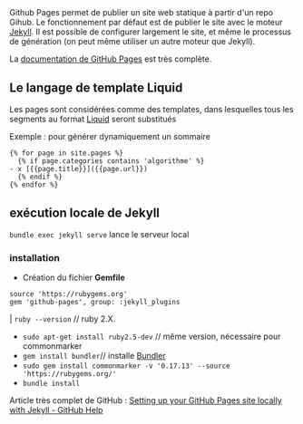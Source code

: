 ##
Github Pages permet de publier un site web statique à partir d'un repo Gihub. 
Le fonctionnement par défaut est de publier le site avec le moteur [Jekyll](https://docs.github.com/fr/pages/setting-up-a-github-pages-site-with-jekyll/about-github-pages-and-jekyll). Il est possible de configurer largement le site, et même le processus de génération (on peut même utiliser un autre moteur que Jekyll).

La [documentation de GitHub Pages](https://docs.github.com/fr/pages/getting-started-with-github-pages/about-github-pages) est très complète.

## Le langage de template Liquid

Les pages sont considérées comme des templates, dans lesquelles tous les segments au format [Liquid](https://jekyllrb.com/docs/liquid/) seront substitués

Exemple : pour générer dynamiquement un sommaire
```liquid
{% for page in site.pages %}
  {% if page.categories contains 'algorithme' %}
- x [{{page.title}}]({{page.url}})
  {% endif %}
{% endfor %}
```



## exécution locale de Jekyll

`bundle exec jekyll serve` lance le serveur local

### installation
- Création du fichier **Gemfile**
```
source 'https://rubygems.org'
gem 'github-pages', group: :jekyll_plugins
```
| `ruby --version` // ruby 2.X.
- `sudo apt-get install ruby2.5-dev` // même version, nécessaire pour commonmarker
- `gem install bundler`// installe [Bundler](https://bundler.io/)
- `sudo gem install commonmarker -v '0.17.13' --source 'https://rubygems.org/'`
- `bundle install`

Article très complet de GitHub : [Setting up your GitHub Pages site locally with Jekyll - GitHub Help](https://help.github.com/en/articles/setting-up-your-github-pages-site-locally-with-jekyll#step-4-build-your-local-jekyll-site)